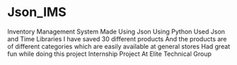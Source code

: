 # Json_IMS
Inventory Management System Made Using Json Using Python
Used Json and Time Libraries
I have saved 30 different products 
And the products are of different categories which are easily available at general stores
Had great fun while doing this project 
Internship Project At Elite Technical Group

